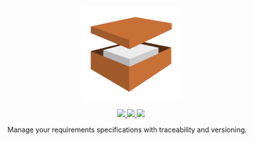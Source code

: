 <p align="center">
  <a href="https://nodejs.org/">
    <img alt="Node.js" src="public/factbox.png" width="200"/>
  </a>
</p>
<p align="center">
  <a title="Travis" href="https://travis-ci.org/factbox/factbox">
    <img src="https://travis-ci.org/factbox/factbox.svg?branch=master">
  </a>
  <a title="Codecov" href="https://codecov.io/gh/factbox/factbox">
    <img src="https://codecov.io/gh/factbox/factbox/branch/master/graph/badge.svg">
  </a>
  <a title="Phase" href="#">
    <img src="https://img.shields.io/badge/status-pre--alpha-red.svg">
  </a>
</p>

Manage your requirements specifications with traceability and versioning.
